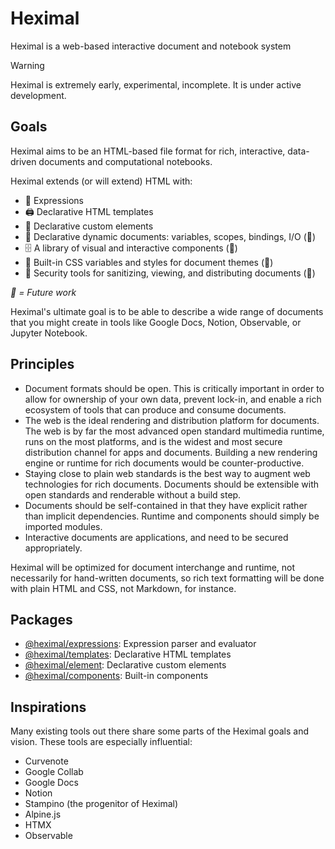 # Heximal

Heximal is a web-based interactive document and notebook system

> [!WARNING]
> Heximal is extremely early, experimental, incomplete. It is under active development.

## Goals

Heximal aims to be an HTML-based file format for rich, interactive, data-driven
documents and computational notebooks.

Heximal extends (or will extend) HTML with:

- 🔣 Expressions
- 🖨️ Declarative HTML templates
- 🍱 Declarative custom elements
- 🤹 Declarative dynamic documents: variables, scopes, bindings, I/O (🔮)
- 🗄️ A library of visual and interactive components (🔮)
- 🎨 Built-in CSS variables and styles for document themes (🔮)
- 🔐 Security tools for sanitizing, viewing, and distributing documents (🔮)

_🔮 = Future work_

Heximal's ultimate goal is to be able to describe a wide range of documents that
you might create in tools like Google Docs, Notion, Observable, or Jupyter
Notebook.

## Principles

- Document formats should be open. This is critically important in order to
  allow for ownership of your own data, prevent lock-in, and enable a rich
  ecosystem of tools that can produce and consume documents.
- The web is the ideal rendering and distribution platform for documents. The
  web is by far the most advanced open standard multimedia runtime, runs on the
  most platforms, and is the widest and most secure distribution channel for
  apps and documents. Building a new rendering engine or runtime for rich
  documents would be counter-productive.
- Staying close to plain web standards is the best way to augment web
  technologies for rich documents. Documents should be extensible with open
  standards and renderable without a build step.
- Documents should be self-contained in that they have explicit rather than
  implicit dependencies. Runtime and components should simply be imported
  modules.
- Interactive documents are applications, and need to be secured appropriately.

Heximal will be optimized for document interchange and runtime, not necessarily
for hand-written documents, so rich text formatting will be done with plain HTML
and CSS, not Markdown, for instance.

## Packages

- [@heximal/expressions](./packages/components/): Expression parser and evaluator
- [@heximal/templates](./packages/components/): Declarative HTML templates
- [@heximal/element](./packages/components/): Declarative custom elements
- [@heximal/components](./packages/components/): Built-in components

## Inspirations

Many existing tools out there share some parts of the Heximal goals and vision.
These tools are especially influential:

- Curvenote
- Google Collab
- Google Docs
- Notion
- Stampino (the progenitor of Heximal)
- Alpine.js
- HTMX
- Observable
